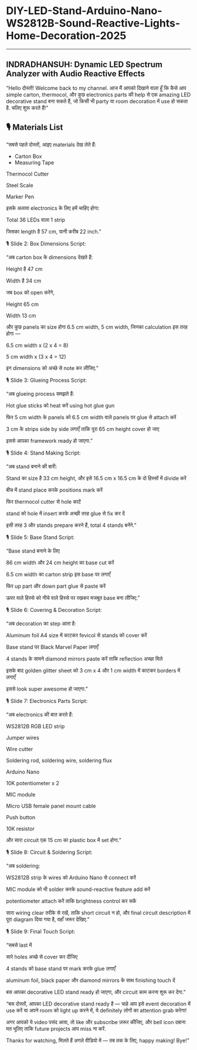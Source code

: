 # DIY-LED-Stand-Arduino-Nano-WS2812B-Sound-Reactive-Lights-Home-Decoration-2025

--------------------------------------------------------------------------------------------------
## INDRADHANSUH: Dynamic LED Spectrum Analyzer with Audio Reactive Effects

“Hello दोस्तों! Welcome back to my channel. आज मैं आपको दिखाने वाला हूँ कि कैसे आप simple carton, thermocol, और कुछ electronics parts की help से एक amazing LED decorative stand बना सकते हैं, जो किसी भी party या room decoration में use हो सकता है. चलिए शुरू करते हैं!”

## 🎙️ Materials List

“सबसे पहले दोस्तों, आइए materials देख लेते हैं:

* Carton Box
* Measuring Tape

Thermocol Cutter

Steel Scale

Marker Pen

इसके अलावा electronics के लिए हमें चाहिए होगा:

Total 36 LEDs वाला 1 strip

जिसका length है 57 cm, यानी करीब 22 inch.”

🎙️ Slide 2: Box Dimensions
Script:

“अब carton box के dimensions देखते हैं:

Height है 47 cm

Width है 34 cm

जब box को open करेंगे,

Height 65 cm

Width 13 cm

और कुछ panels का size होगा 6.5 cm width, 5 cm width, जिनका calculation इस तरह होगा —

6.5 cm width x (2 x 4 = 8)

5 cm width x (3 x 4 = 12)

इन dimensions को अच्छे से note कर लीजिए.”

🎙️ Slide 3: Glueing Process
Script:

“अब glueing process समझते हैं:

Hot glue sticks को heat करें using hot glue gun

फिर 5 cm width के panels को 6.5 cm width वाले panels पर glue से attach करें

3 cm के strips side by side लगाएँ ताकि पूरा 65 cm height cover हो जाए

इससे आपका framework ready हो जाएगा.”

🎙️ Slide 4: Stand Making
Script:

“अब stand बनाने की बारी:

Stand का size है 33 cm height, और इसे 16.5 cm x 16.5 cm के दो हिस्सों में divide करें

बीच में stand place करके positions mark करें

फिर thermocol cutter से hole काटें

stand को hole में insert करके अच्छी तरह glue से fix कर दें

इसी तरह 3 और stands prepare करने हैं, total 4 stands बनेंगे.”

🎙️ Slide 5: Base Stand
Script:

“Base stand बनाने के लिए

86 cm width और 24 cm height का base cut करें

6.5 cm width का carton strip इस base पर लगाएँ

फिर up part और down part glue से paste करें

ऊपर वाले हिस्से को नीचे वाले हिस्से पर रखकर मजबूत base बना लीजिए.”

🎙️ Slide 6: Covering & Decoration
Script:

“अब decoration का step आता है:

Aluminum foil A4 size में काटकर fevicol से stands को cover करें

Base stand पर Black Marvel Paper लगाएँ

4 stands के सामने diamond mirrors paste करें ताकि reflection अच्छा मिले

इसके बाद golden glitter sheet को 3 cm x 4 और 1 cm width में काटकर borders में लगाएँ

इससे look super awesome हो जाएगा.”

🎙️ Slide 7: Electronics Parts
Script:

“अब electronics की बात करते हैं:

WS2812B RGB LED strip

Jumper wires

Wire cutter

Soldering rod, soldering wire, soldering flux

Arduino Nano

10K potentiometer x 2

MIC module

Micro USB female panel mount cable

Push button

10K resistor

और सारा circuit एक 15 cm का plastic box में set होगा.”

🎙️ Slide 8: Circuit & Soldering
Script:

“अब soldering:

WS2812B strip के wires को Arduino Nano से connect करें

MIC module को भी solder करके sound-reactive feature add करें

potentiometer attach करें ताकि brightness control कर सकें

सारा wiring clear तरीके से रखें, ताकि short circuit न हो, और final circuit description में पूरा diagram दिया गया है, वहाँ जरूर देखिए.”

🎙️ Slide 9: Final Touch
Script:

“सबसे last में

सारे holes अच्छे से cover कर दीजिए

4 stands को base stand पर mark करके glue लगाएँ

aluminum foil, black paper और diamond mirrors के साथ finishing touch दें

बस आपका decorative LED stand ready हो जाएगा, और circuit काम करना शुरू कर देगा.”


“बस दोस्तों, आपका LED decorative stand ready है — चाहे आप इसे event decoration में use करें या अपने room को light up करने में, ये definitely लोगों का attention grab करेगा!

अगर आपको ये video पसंद आया, तो like और subscribe ज़रूर कीजिए, और bell icon दबाना मत भूलिए ताकि future projects आप miss ना करें.

Thanks for watching, मिलते हैं अगले वीडियो में — तब तक के लिए, happy making! Bye!”
